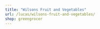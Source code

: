```yaml
---
title: "Wilsons Fruit and Vegetables"
url: /lucas/wilsons-fruit-and-vegetables/
shop: greengrocer
---
```


